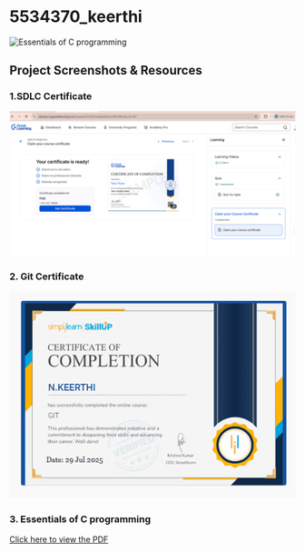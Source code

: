 # 5534370_keerthi

![Essentials of C programming](images/essentials.png)

## Project Screenshots & Resources


### 1.SDLC Certificate
![SDLC](./SDLC.png)


### 2. Git Certificate
![Git](./Git.png)


### 3. Essentials of C programming
[Click here to view the PDF](./Essentials%20of%20C%20programming.pdf)


